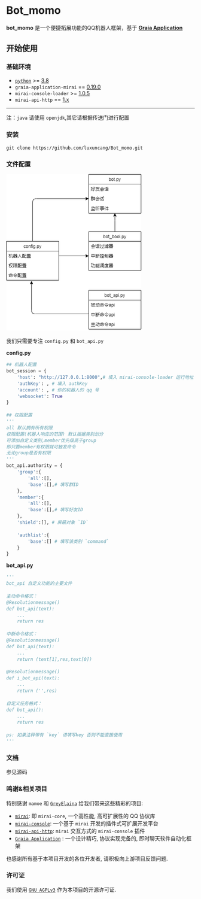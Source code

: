 # **Bot_momo**

**bot_momo** 是一个便捷拓展功能的QQ机器人框架，基于 **[Graia Application](https://github.com/GraiaProject/Application)**

## 开始使用

### 基础环境

* [`python`](https://www.python.org/) >= [3.8](https://www.python.org/)
* `graia-application-mirai` == [0.19.0](https://github.com/GraiaProject/Application)
* `mirai-console-loader` >= [1.0.5](https://github.com/iTXTech/mirai-console-loader/releases)
* `mirai-api-http` == [1.x](https://github.com/project-mirai/mirai-api-http/releases)

---

注：`java` 请使用 `openjdk`,其它请根据传送门进行配置

### 安装

```
git clone https://github.com/luxuncang/Bot_momo.git
```

### 文件配置

![目录逻辑](目录逻辑.drawio.png)

我们只需要专注 `config.py` 和 `bot_api.py`

**config.py**

```python
## 机器人配置
bot_session = {
    'host': "http://127.0.0.1:8000",# 填入 mirai-console-loader 运行地址
    'authKey': , # 填入 authKey
    'account': , # 你的机器人的 qq 号
    'websocket': True 
}

## 权限配置
'''
all 默认拥有所有权限
权限配置(机器人响应的范围) 默认根据类别划分
可添加自定义类别,member优先级高于group
即只要member有权限就可触发命令
无论group是否有权限
'''
bot_api.authority = {
    'group':{
        'all':[], 
        'base':[],# 填写群ID
    },
    'member':{
        'all':[],
        'base':[],# 填写好友ID
    },
    'shield':[], # 屏蔽对象 `ID`

    'authlist':{
        'base':[] # 填写该类别 `command`
    } 
}
```

**bot_api.py**

```python
'''
bot_api 自定义功能的主要文件

主动命令格式：
@Resolutionmessage()
def bot_api(text):
    ...
    return res

中断命令格式：
@Resolutionmessage()
def bot_api(text):
    ...
    return (text[1],res,text[0])

@Resolutionmessage()
def i_bot_api(text):
    ...
    return ('',res)

自定义任务格式：
def bot_api():
    ...
    return res

ps: 如果注释带有 `key` 请填写key 否则不能直接使用
'''
```

### 文档

参见源码

### 鸣谢&相关项目

特别感谢 `mamoe` 和 [`GreyElaina`](https://github.com/mamoe) 给我们带来这些精彩的项目:

* [`mirai`](https://github.com/mamoe/mirai): 即 `mirai-core`, 一个高性能, 高可扩展性的 QQ 协议库
* [`mirai-console`](https://github.com/mamoe/mirai-console): 一个基于 `mirai` 开发的插件式可扩展开发平台
* [`mirai-api-http`](https://github.com/project-mirai/mirai-api-http):  `mirai` 交互方式的 `mirai-console` 插件
* [`Graia Application`](https://github.com/GraiaProject/Application) : 一个设计精巧, 协议实现完备的, 即时聊天软件自动化框架

也感谢所有基于本项目开发的各位开发者, 请积极向上游项目反馈问题.

### 许可证

我们使用 [`GNU AGPLv3`](https://choosealicense.com/licenses/agpl-3.0/) 作为本项目的开源许可证.
